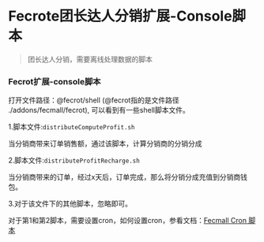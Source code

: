 Fecrote团长达人分销扩展-Console脚本
=================


> 团长达人分销，需要离线处理数据的脚本

### Fecrot扩展-console脚本

打开文件路径：@fecrot/shell  (@fecrot指的是文件路径 ./addons/fecmall/fecrot),
可以看到有一些shell脚本文件。


1.脚本文件:`distributeComputeProfit.sh`

当分销商带来订单销售额，通过该脚本，计算分销商的分销分成

2.脚本文件:`distributeProfitRecharge.sh`

当分销商带来的订单，经过x天后，订单完成，那么将分销分成充值到分销商钱包。


3.对于该文件下的其他脚本，忽略即可。

对于第1和第2脚本，需要设置cron，如何设置cron，参看文档：[Fecmall Cron 脚本](https://www.fecmall.com/doc/fecshop-guide/instructions/cn-2.0/guide-fecmall_cron_script.html)































